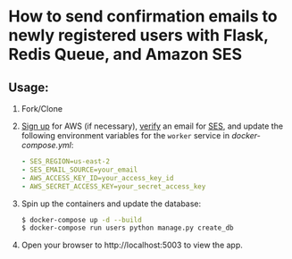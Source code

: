 
# How to send confirmation emails to newly registered users with Flask, Redis Queue, and Amazon SES

## Usage: 

1. Fork/Clone

1. [Sign up](https://docs.aws.amazon.com/ses/latest/DeveloperGuide/sign-up-for-aws.html) for AWS (if necessary), [verify](https://docs.aws.amazon.com/ses/latest/DeveloperGuide/verify-email-addresses.html) an email for [SES](https://aws.amazon.com/ses/), and update the following environment variables for the `worker` service in *docker-compose.yml*:

    ```yaml
    - SES_REGION=us-east-2
    - SES_EMAIL_SOURCE=your_email
    - AWS_ACCESS_KEY_ID=your_access_key_id
    - AWS_SECRET_ACCESS_KEY=your_secret_access_key
    ```

1. Spin up the containers and update the database:

    ```sh
    $ docker-compose up -d --build
    $ docker-compose run users python manage.py create_db
    ```

1. Open your browser to http://localhost:5003 to view the app.
